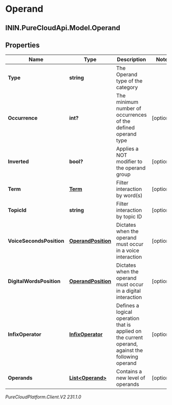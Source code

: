# Operand

## ININ.PureCloudApi.Model.Operand

## Properties

|Name | Type | Description | Notes|
|------------ | ------------- | ------------- | -------------|
| **Type** | **string** | The Operand type of the category | |
| **Occurrence** | **int?** | The minimum number of occurrences of the defined operand type | [optional] |
| **Inverted** | **bool?** | Applies a NOT modifier to the operand group | [optional] |
| **Term** | [**Term**](Term) | Filter interaction by word(s) | [optional] |
| **TopicId** | **string** | Filter interaction by topic ID | [optional] |
| **VoiceSecondsPosition** | [**OperandPosition**](OperandPosition) | Dictates when the operand must occur in a voice interaction | [optional] |
| **DigitalWordsPosition** | [**OperandPosition**](OperandPosition) | Dictates when the operand must occur in a digital interaction | [optional] |
| **InfixOperator** | [**InfixOperator**](InfixOperator) | Defines a logical operation that is applied on the current operand, against the following operand | [optional] |
| **Operands** | [**List&lt;Operand&gt;**](Operand) | Contains a new level of operands | [optional] |



_PureCloudPlatform.Client.V2 231.1.0_
